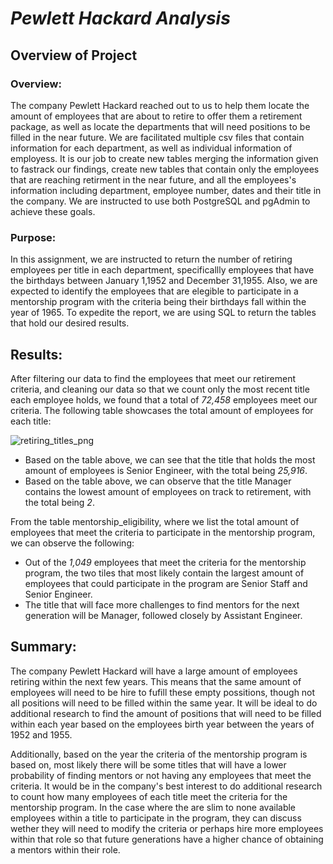 # ***Pewlett Hackard Analysis***

## Overview of Project

### Overview:

The company Pewlett Hackard reached out to us to help them locate the amount of employees that are about to retire to offer them a retirement package, as well as locate the departments that will need positions to be filled in the near future. We are facilitated multiple csv files that contain information for each department, as well as individual information of employess. It is our job to create new tables merging the information given to fastrack our findings, create new tables that contain only the employees that are reaching retirment in the near future, and all the employees's information including department, employee number, dates and their title in the company. We are instructed to use both PostgreSQL and pgAdmin to achieve these goals.

### Purpose:

In this assignment, we are instructed to return the number of retiring employees per title in each department, specificallly employees that have the birthdays between January 1,1952 and December 31,1955. Also, we are expected to identify the employees that are elegible to participate in a mentorship program with the criteria being their birthdays fall within the year of 1965. To expedite the report, we are using SQL to return the tables that hold our desired results.

## Results:

After filtering our data to find the employees that meet our retirement criteria, and cleaning our data so that we count only the most recent title each employee holds, we found that a total of *72,458* employees meet our criteria. The following table showcases the total amount of employees for each title:

![retiring_titles_png](https://user-images.githubusercontent.com/111034667/195475341-372eae81-80d0-4077-b1ca-334f4015eca2.png)

- Based on the table above, we can see that the title that holds the most amount of employees is Senior Engineer, with the total being *25,916*.
- Based on the table above, we can observe that the title Manager contains the lowest amount of employees on track to retirement, with the total being *2*.

From the table mentorship_eligibility, where we list the total amount of employees that meet the criteria to participate in the mentorship program, we can observe the following:
- Out of the *1,049* employees that meet the criteria for the mentorship program, the two tiles that most likely contain the largest amount of employees that could participate in the program are Senior Staff and Senior Engineer.
- The title that will face more challenges to find mentors for the next generation will be Manager, followed closely by Assistant Engineer.


## Summary:

The company Pewlett Hackard will have a large amount of employees retiring within the next few years. This means that the same amount of employees will need to be hire to fufill these empty possitions, though not all positions will need to be filled within the same year. It will be ideal to do additional research to find the amount of positions that will need to be filled within each year based on the employees birth year between the years of 1952 and 1955.

Additionally, based on the year the criteria of the mentorship program is based on, most likely there will be some titles that will have a lower probability of finding mentors or not having any employees that meet the criteria. It would be in the company's best interest to do additional research to count how many employees of each title meet the criteria for the mentorship program. In the case where the are slim to none available employees within a title to participate in the program, they can discuss wether they will need to modify the criteria or perhaps hire more employees within that role so that future generations have a higher chance of obtaining a mentors within their role.



